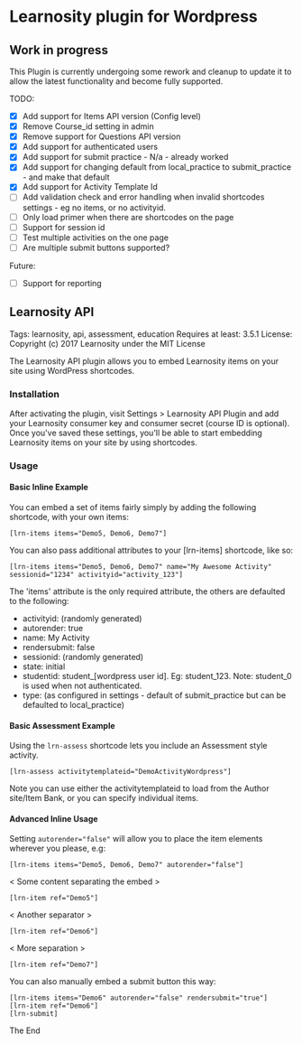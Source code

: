 # Learnosity plugin for Wordpress

## Work in progress

This Plugin is currently undergoing some rework and cleanup to update it to allow the latest functionality and become fully supported.

TODO:
- [x] Add support for Items API version (Config level)
- [x] Remove Course_id setting in admin
- [x] Remove support for Questions API version
- [x] Add support for authenticated users
- [x] Add support for submit practice - N/a - already worked
- [x] Add support for changing default from local_practice to submit_practice - and make that default
- [x] Add support for Activity Template Id
- [ ] Add validation check and error handling when invalid shortcodes settings - eg no items, or no activityid.
- [ ] Only load primer when there are shortcodes on the page
- [ ] Support for session id
- [ ] Test multiple activities on the one page
- [ ] Are multiple submit buttons supported?

Future:
- [ ] Support for reporting


## Learnosity API
Tags: learnosity, api, assessment, education
Requires at least: 3.5.1
License: Copyright (c) 2017 Learnosity under the MIT License

The Learnosity API plugin allows you to embed Learnosity items on your site using WordPress shortcodes.

### Installation
After activating the plugin, visit Settings > Learnosity API Plugin and add your Learnosity consumer key and consumer secret (course ID is optional). Once you\'ve saved these settings, you\'ll be able to start embedding Learnosity items on your site by using shortcodes.

### Usage

#### Basic Inline Example
You can embed a set of items fairly simply by adding the following shortcode, with your own items:

```[lrn-items items="Demo5, Demo6, Demo7"]```

You can also pass additional attributes to your [lrn-items] shortcode, like so:

```[lrn-items items="Demo5, Demo6, Demo7" name="My Awesome Activity" sessionid="1234" activityid="activity_123"]```

The 'items' attribute is the only required attribute, the others are defaulted to the following:
- activityid: (randomly generated)
- autorender: true
- name: My Activity
- rendersubmit: false
- sessionid: (randomly generated)
- state: initial
- studentid: student_[wordpress user id].  Eg: student_123.  Note: student_0 is used when not authenticated.
- type: (as configured in settings - default of submit_practice but can be defaulted to local_practice)

#### Basic Assessment Example
Using the `lrn-assess` shortcode lets you include an Assessment style activity.

```[lrn-assess activitytemplateid="DemoActivityWordpress"]```

Note you can use either the activitytemplateid to load from the Author site/Item Bank, or you can specify individual items.


#### Advanced Inline Usage

Setting `autorender="false"` will allow you to place the item elements wherever you please, e.g:

```[lrn-items items="Demo5, Demo6, Demo7" autorender="false"]```

< Some content separating the embed >

```[lrn-item ref="Demo5"]```

< Another separator >

```[lrn-item ref="Demo6"]```

< More separation >

```[lrn-item ref="Demo7"]```

You can also manually embed a submit button this way:

```
[lrn-items items="Demo6" autorender="false" rendersubmit="true"]
[lrn-item ref="Demo6"]
[lrn-submit]
```

The End



